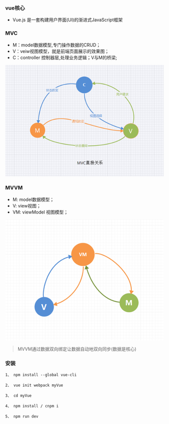 ### vue核心

* Vue.js 是一套构建用户界面(UI)的渐进式JavaScript框架

### MVC
* M：model数据模型,专门操作数据的CRUD；
* V：veiw视图模型，就是前端页面展示的效果图；
* C：controller 控制器层,处理业务逻辑；V与M的桥梁;

![mvc](../image/mvc.png)

### MVVM
* M: model数据模型；
* V: view视图；
* VM: viewModel 视图模型；

![mvc](../image/mvvm.png)

> MVVM通过数据双向绑定让数据自动地双向同步(数据是核心)

### 安装
```
1、 npm install --global vue-cli

2、 vue init webpack myVue

3、 cd myVue

4、 npm install / cnpm i

5、 npm run dev

